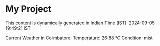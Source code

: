 # My Project

This content is dynamically generated in Indian Time (IST): 2024-09-05 19:49:21 IST


Current Weather in Coimbatore:
Temperature: 26.88 °C
Condition: mist
